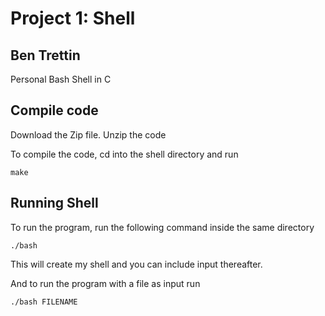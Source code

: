 # Project 1: Shell

## Ben Trettin

Personal Bash Shell in C

## Compile code

Download the Zip file. Unzip the code

To compile the code, cd into the shell directory and run

```
make
```

## Running Shell

To run the program, run the following command inside the same directory

```
./bash
```

This will create my shell and you can include input thereafter.

And to run the program with a file as input run

```
./bash FILENAME
```
